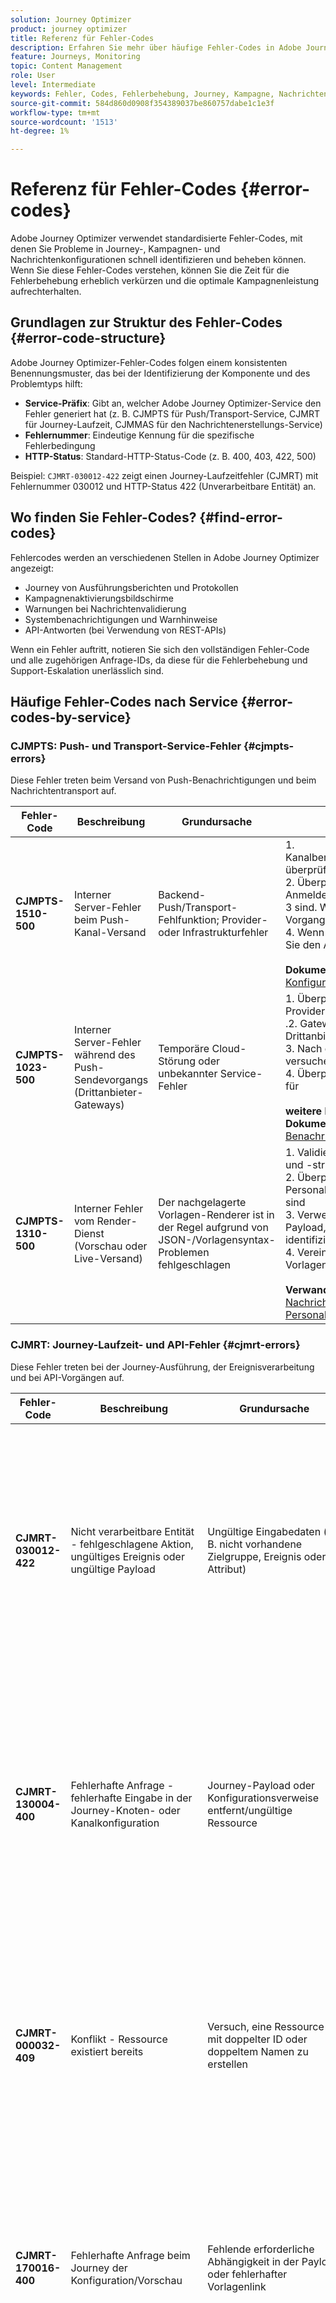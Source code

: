 ```yaml
---
solution: Journey Optimizer
product: journey optimizer
title: Referenz für Fehler-Codes
description: Erfahren Sie mehr über häufige Fehler-Codes in Adobe Journey Optimizer und wie Sie sie beheben können
feature: Journeys, Monitoring
topic: Content Management
role: User
level: Intermediate
keywords: Fehler, Codes, Fehlerbehebung, Journey, Kampagne, Nachrichten
source-git-commit: 584d860d0908f354389037be860757dabe1c1e3f
workflow-type: tm+mt
source-wordcount: '1513'
ht-degree: 1%

---
```



# Referenz für Fehler-Codes {#error-codes}

Adobe Journey Optimizer verwendet standardisierte Fehler-Codes, mit denen Sie Probleme in Journey-, Kampagnen- und Nachrichtenkonfigurationen schnell identifizieren und beheben können. Wenn Sie diese Fehler-Codes verstehen, können Sie die Zeit für die Fehlerbehebung erheblich verkürzen und die optimale Kampagnenleistung aufrechterhalten.

## Grundlagen zur Struktur des Fehler-Codes {#error-code-structure}

Adobe Journey Optimizer-Fehler-Codes folgen einem konsistenten Benennungsmuster, das bei der Identifizierung der Komponente und des Problemtyps hilft:

* **Service-Präfix**: Gibt an, welcher Adobe Journey Optimizer-Service den Fehler generiert hat (z. B. CJMPTS für Push/Transport-Service, CJMRT für Journey-Laufzeit, CJMMAS für den Nachrichtenerstellungs-Service)
* **Fehlernummer**: Eindeutige Kennung für die spezifische Fehlerbedingung
* **HTTP-Status**: Standard-HTTP-Status-Code (z. B. 400, 403, 422, 500)

Beispiel: `CJMRT-030012-422` zeigt einen Journey-Laufzeitfehler (CJMRT) mit Fehlernummer 030012 und HTTP-Status 422 (Unverarbeitbare Entität) an.

## Wo finden Sie Fehler-Codes? {#find-error-codes}

Fehlercodes werden an verschiedenen Stellen in Adobe Journey Optimizer angezeigt:

* Journey von Ausführungsberichten und Protokollen
* Kampagnenaktivierungsbildschirme
* Warnungen bei Nachrichtenvalidierung
* Systembenachrichtigungen und Warnhinweise
* API-Antworten (bei Verwendung von REST-APIs)

Wenn ein Fehler auftritt, notieren Sie sich den vollständigen Fehler-Code und alle zugehörigen Anfrage-IDs, da diese für die Fehlerbehebung und Support-Eskalation unerlässlich sind.

## Häufige Fehler-Codes nach Service {#error-codes-by-service}

### CJMPTS: Push- und Transport-Service-Fehler {#cjmpts-errors}

Diese Fehler treten beim Versand von Push-Benachrichtigungen und beim Nachrichtentransport auf.

| Fehler-Code | Beschreibung | Grundursache | Auflösung |
|------------|-------------|-----------|-----------|
| **CJMPTS-1510-500** | Interner Server-Fehler beim Push-Kanal-Versand | Backend-Push/Transport-Fehlfunktion; Provider- oder Infrastrukturfehler | &#x200B;1. Kanalbereitstellungseinstellungen überprüfen<br/>2. Überprüfen Sie, ob die Push-Anmeldeinformationen gültig <br/> 3 sind. Wiederholen Sie den Vorgang<br/>4. Wenn persistent, kontaktieren Sie den Adobe-Support mit <br/><br/>**Dokumentation**: [Push-Konfiguration](../push/push-configuration.md) |
| **CJMPTS-1023-500** | Interner Server-Fehler während des Push-Sendevorgangs (Drittanbieter-Gateways) | Temporäre Cloud-Störung oder unbekannter Service-Fehler | &#x200B;1. Überprüfen Sie die Provider-/Kanal-<br/>.2. Gateway-Status von Drittanbietern überprüfen<br/>3. Nach einigen Minuten erneut versuchen<br/>4. Überprüfen Sie die Protokolle für <br/><br/>**weitere kontextbezogene Dokumentation**: [Push-Benachrichtigungen](../push/create-push.md) |
| **CJMPTS-1310-500** | Interner Fehler vom Render-Dienst (Vorschau oder Live-Versand) | Der nachgelagerte Vorlagen-Renderer ist in der Regel aufgrund von JSON-/Vorlagensyntax-Problemen fehlgeschlagen | &#x200B;1. Validieren der Vorlagensyntax und -struktur<br/>2. Überprüfen Sie, ob alle Personalisierungsvariablen gültig sind<br/>3. Verwenden Sie eine Test-Payload, um das Problem zu identifizieren<br/>4. Vereinfachung der Vorlagenkomplexität bei Bedarf <br/><br/>**Verwandte Dokumentation**: [Nachrichtenvorlagen](../content-management/content-templates.md), [Personalization-Syntax](../personalization/personalization-syntax.md) |

### CJMRT: Journey-Laufzeit- und API-Fehler {#cjmrt-errors}

Diese Fehler treten bei der Journey-Ausführung, der Ereignisverarbeitung und bei API-Vorgängen auf.

| Fehler-Code | Beschreibung | Grundursache | Auflösung |
|------------|-------------|-----------|-----------|
| **CJMRT-030012-422** | Nicht verarbeitbare Entität - fehlgeschlagene Aktion, ungültiges Ereignis oder ungültige Payload | Ungültige Eingabedaten (z. B. nicht vorhandene Zielgruppe, Ereignis oder Attribut) | &#x200B;1. Überprüfen Sie die Payload-Struktur der Eingabe/des Ereignisses<br/>2. Überprüfen, ob referenzierte Objekte (Zielgruppen, Datensätze) vorhanden und aktiv sind<br/>3. Überprüfen Sie, ob alle erforderlichen Felder vorhanden sind<br/>4. Testen Sie mit einer zweifelsfrei funktionierenden Payload-<br/><br/>**Dokumentation**: [Fehlerbehebung beim Journey](troubleshooting.md), [Ereigniskonfiguration](../event/about-events.md) |
| **CJMRT-130004-400** | Fehlerhafte Anfrage - fehlerhafte Eingabe in der Journey-Knoten- oder Kanalkonfiguration | Journey-Payload oder Konfigurationsverweise entfernt/ungültige Ressource | &#x200B;1. Überprüfen Sie die Journey-Knotenkonfiguration.<br/>. Überprüfen Sie, ob alle referenzierten Ressourcen (Nachrichten, Zielgruppen, Aktionen) vorhanden sind<br/>3. Fehlerhafte Verweise beheben oder aktualisieren<br/>4. Journey-Konfiguration bei Bedarf neu erstellen <br/><br/>**Verwandte Dokumentation**: [Journey-Erstellung](journey-gs.md), [Benutzerdefinierte Aktionen](../action/about-custom-action-configuration.md) |
| **CJMRT-000032-409** | Konflikt - Ressource existiert bereits | Versuch, eine Ressource mit doppelter ID oder doppeltem Namen zu erstellen | &#x200B;1. Verwenden Sie eindeutige IDs und Namen für alle Ressourcen<br/>2. Prüfen Sie, ob vorhandene Ressourcen mit derselben Kennung vorhanden sind<br/>3. Löschen oder Umbenennen widersprüchlicher Objekte.<br/>. Namenskonventionen lesen <br/><br/>**Verwandte Dokumentation**: [Journey Versionen](journey-gs.md#journey-versions) |
| **CJMRT-170016-400** | Fehlerhafte Anfrage beim Journey der Konfiguration/Vorschau | Fehlende erforderliche Abhängigkeit in der Payload oder fehlerhafter Vorlagenlink | &#x200B;1. Überprüfen Sie, ob alle erforderlichen Ressourcen aktiv sind<br/>2. Stellen Sie sicher, dass Vorlagen und Inhaltsbausteine veröffentlicht werden<br/>3. Überprüfen Sie, ob alle Abhängigkeiten ordnungsgemäß verknüpft sind<br/>4. Überprüfen Sie die Ergebnisse des Journey <br/><br/>**Testmodus.Verwandte**: [Testen von Journey](testing-the-journey.md), [Journey-Abhängigkeiten](journey-gs.md) |
| **CJMRT-080608-400** | Fehlerhafte Anfrage in Domain/Kanal/Delegierung | Erforderliche DNS-Einträge oder E-Mail-/SMS-Konfiguration fehlen | &#x200B;1. Vollständige DNS-Konfiguration für E-Mail-Domains<br/>2. Überprüfen Sie, ob die Subdomain-Delegierung abgeschlossen <br/>3. Führen Sie die Konfigurationsassistenten erneut aus<br/>4. Planen Sie Zeit für die DNS-Verbreitung ein (bis zu 72 Stunden)<br/><br/>**Verwandte Dokumentation**: [Kanaloberflächen](../configuration/channel-surfaces.md), [Subdomain-Delegierung](../configuration/delegate-subdomain.md) |
| **CJMRT-110100-500** | Interner Fehler bei Payload | Backend-Daten-/Konfigurationsfehler oder nicht unterstützte Konfiguration | &#x200B;1. Wiederholen Sie den Vorgang<br/>2. Vereinfachte Konfiguration bei Verwendung erweiterter Funktionen<br/>3. Eskalieren Sie an den Adobe-Support mit der Anfrage-ID und der exakten Payload<br/>4. Suchen Sie in den Versionshinweisen/<br/><br/>**Dokumentation nach bekannten**: [Fehlerbehebung beim Journey](troubleshooting.md) |

### CJMAS: Fehler beim Nachrichtenerstellungs-Service {#cjmmas-errors}

Diese Fehler treten beim Erstellen, Bearbeiten oder Veröffentlichen von Nachrichten, Vorgaben und Inhalten auf.

| Fehler-Code | Beschreibung | Grundursache | Auflösung |
|------------|-------------|-----------|-----------|
| **CJMMAS-1149-400** | Fehlerhafte Anfrage beim Speichern von Nachricht, Voreinstellung oder Variante | Erforderliche Felder fehlen in der Nachricht oder fehlerhafte Konfiguration | &#x200B;1. Füllen Sie alle erforderlichen Felder (mit einem Sternchen gekennzeichnet)<br/>2 aus. Validieren der Nachrichten-/Voreinstellungskonfiguration <br/>3. Überprüfen Sie die Formate und Begrenzungen der Feldwerte<br/>4. Überprüfen Sie die Validierungsmeldungen in der <br/><br/>**-bezogenen Dokumentation**: [E-Mail-](../email/get-started-email.md), [Kanaloberflächen](../configuration/channel-surfaces.md) |
| **CJMMAS-2073-422** | Nicht verarbeitbare Entität bei der Bearbeitung der Nachrichtenvoreinstellung | Validierungsfehler, nicht unterstütztes Feld oder falsche Syntax | &#x200B;1. Korrigieren Sie Syntax-/Feldfehler wie angegeben<br/>2. Vergleich mit einer zweifelsfrei funktionierenden Konfiguration<br/>3. Validierung der Nachrichtenbenutzeroberfläche vor dem Speichern von <br/>4 verwenden. Lesen Sie die Feldanforderungen in der <br/><br/>**Dokumentation**: [Nachrichtenvoreinstellungen](../configuration/channel-surfaces.md), [E-Mail-Einstellungen](../email/email-settings.md) |
| **CJMMAS-1300-500** | Interner Fehler bei der Nachrichtenbearbeitung | Backend-Absturz aufgrund von Infrastrukturproblemen, großen Inhalten oder Service-Ausfallzeiten | &#x200B;1. Vereinfachen von Vorlage/Inhalt (Reduzierung von Größe/Komplexität)<br/>2. Wiederholen Sie den Vorgang<br/>3. Arbeit inkrementell speichern<br/>4. Eskalieren Sie bei Beständigkeit an die Adobe <br/><br/>**Support-bezogene Dokumentation**: [Inhaltsvorlagen](../content-management/content-templates.md) |
| **CJMMAS-2001-200** | Erfolgsstatus aber Fehlerbanner: Ausschluss-Link fehlt | Erforderlicher Abmelde-Link fehlt in E-Mail-Variante | &#x200B;1. Fügen Sie allen E-Mail-Varianten einen Ausschluss-/Abmelde-Link hinzu<br/>2. Stellen Sie sicher, dass der Link in jeder Sprachversion 3 <br/> ist. Verwenden Sie den Personalisierungs-Helper zum Einfügen des Opt-out-Links<br/>4. Testen Sie alle Varianten vor <br/><br/>**Veröffentlichung**: [Opt-out-Verwaltung](../privacy/opt-out.md), [E-Mail-Design](../email/content-from-scratch.md) |
| **CJMMAS-1603-403** | Beim Aktualisieren/Veröffentlichen der Vorlage oder Vorgabe nicht zulässig | Dem Benutzer fehlen die erforderlichen Berechtigungen/Rollen oder die im aktuellen Status nicht zulässige Aktion | &#x200B;1. Überprüfen, ob der Benutzer über die entsprechenden Berechtigungen verfügt (Nachrichten-Manager, Autor usw.)<br/>2. Überprüfen Sie den Vorgabenstatus bzw. den Vorlagenstatus (Entwurf, veröffentlicht, archiviert)<br/>3. Fordern Sie bei Bedarf Zugriff von Administrator an<br/>4. Produktprofilzuweisungen überprüfen <br/><br/>**Verwandte Dokumentation**: [Berechtigungen](../administration/permissions.md), [Zugriffssteuerung](../administration/permissions-overview.md) |

### CJMCMP: Kampagnenfehler {#cjmcmp-errors}

Diese Fehler treten bei der Erstellung, Konfiguration und Aktivierung einer Kampagne auf.

| Fehler-Code | Beschreibung | Grundursache | Auflösung |
|------------|-------------|-----------|-----------|
| **CJMCMP-2050-400** | Fehlerhafte Anfrage bei Aktivierung oder Validierung einer Kampagne | Kampagnenverweise - ungültige/fehlende Richtlinie oder Segment | &#x200B;1. Überprüfen Sie alle Kampagnenknoten-Konfigurationen<br/>2. Überprüfen Sie, ob Richtlinien-/Segmentverknüpfungen aktuell und gültig sind <br/> 3. Mit korrekter Konfiguration aktualisieren<br/>4. Kampagne vor der Aktivierung erneut testen <br/><br/>**Sachbezogene Dokumentation**: [Kampagnenerstellung](../campaigns/create-campaign.md), [Kampagnengenehmigung](../test-approve/gs-approval.md) |

## Allgemeiner Ansatz zur Fehlerbehebung {#troubleshooting-approach}

Befolgen Sie bei Auftreten eines Fehler-Codes diesen systematischen Ansatz:

1. **Fehler identifizieren**: Notieren Sie den vollständigen Fehler-Code, den HTTP-Status und alle zugehörigen Nachrichten- oder Anfrage-IDs.

2. **Service suchen**: Verwenden Sie das Service-Präfix (CJMPTS, CJMRT, CJMMAS, CJMCMP), um zu identifizieren, welche Komponente betroffen ist.

3. **Überprüfen Sie den Status-Code**:
   * **400 (Fehlerhafte Anfrage)**: Eingabedaten und -konfiguration überprüfen
   * **403 (Verboten)**: Überprüfen Sie Berechtigungen und Zugriffsrechte
   * **409 (Konflikt)**: Suchen Sie nach doppelten oder widersprüchlichen Ressourcen
   * **422 (Nicht verarbeitbare Entität)**: Validieren von Daten anhand von Schemaanforderungen
   * **500 (Interner Server-Fehler)**: Wiederholen Sie den Vorgang und eskalieren Sie möglicherweise an den Support

4. **Aktuelle Änderungen überprüfen** Überlegen Sie, was kürzlich geändert wurde (Journey-Updates, neue Kampagnen, Konfigurationsänderungen usw.).

5. **Dokumentation einsehen**: Verwenden Sie die in diesem Handbuch enthaltenen Links, um auf die detaillierte Dokumentation für die betroffene Funktion zuzugreifen.

6. **Wiederholen, falls zutreffend**: Bei Fehlern der Serie 500 werden vorübergehende Probleme häufig durch einen einfachen Wiederholungsversuch nach einigen Minuten behoben.

7. **Bei Bedarf weiterleiten**: Wenn der Fehler nach den folgenden Lösungsschritten weiterhin auftritt, wenden Sie sich an den Adobe-Support unter:
   * Vollständiger Fehlercode
   * Anfrage-ID (falls verfügbar)
   * Schritte zur Reproduktion
   * Relevante Konfigurationsdetails

## Best Practices zur Vermeidung häufiger Fehler {#best-practices}

### Vor der Journey-Aktivierung {#journey-best-practices}

* **Alle Ressourcen validieren**: Stellen Sie sicher, dass alle referenzierten Zielgruppen, Datenquellen und benutzerdefinierten Aktionen aktiv sind
* **Gründlich testen**: Verwenden Sie den Testmodus, um Probleme vor der Veröffentlichung zu identifizieren [Weitere Informationen](testing-the-journey.md))
* **Berechtigungen überprüfen**: Stellen Sie sicher, dass Sie über die erforderlichen Zugriffsrechte für alle Komponenten verfügen
* **Abhängigkeiten überprüfen**: Stellen Sie sicher, dass alle verknüpften Nachrichten und Inhalte veröffentlicht werden

### Beim Erstellen von Nachrichten {#message-best-practices}

* **Pflichtfelder ausfüllen**: Vor dem Speichern immer alle Pflichtfelder ausfüllen
* **Opt-out-Links einschließen**: Links zur Abmeldung zu allen E-Mail-Varianten hinzufügen [Weitere Informationen](../privacy/opt-out.md))
* **Personalisierung validieren**: Alle dynamischen Inhalte mit Beispielprofilen testen ([Weitere Informationen](../personalization/personalization-build-expressions.md))
* **Vorlagen verwalten**: Vermeiden Sie übermäßig komplexe Vorlagen, die Rendering-Probleme verursachen können

### Für die Kampagnenverwaltung {#campaign-best-practices}

* **Überprüfen von Zielgruppendaten**: Stellen Sie sicher, dass Zielgruppen ordnungsgemäß konfiguriert und ausgefüllt sind
* **Genehmigungsstatus überprüfen**: Machen Sie sich mit den Genehmigungsanforderungen vertraut, bevor Sie versuchen, sie zu aktivieren ([Weitere Informationen](../test-approve/gs-approval.md))
* **Monitorkonfigurationen**: Kanaloberflächen und Voreinstellungen werden regelmäßig auf ihre Gültigkeit überprüft
* **DNS-Änderungen planen**: Lassen Sie beim Aktualisieren von Domains ausreichend Zeit für die DNS-Verbreitung

## Weitere Ressourcen {#additional-resources}

* [Fehlerbehebung bei Journeys](troubleshooting.md)
* [Fehlerbehebung bei der Ausführung](troubleshooting-execution.md)
* [Fehlerbehebung bei eingehenden Aktivitäten](troubleshooting-inbound.md)
* [Fehlerbehebung bei benutzerdefinierten Aktionen](../action/troubleshoot-custom-action.md)
* [Häufig gestellte Fragen zum Journey](journey-faq.md)
* [Leitlinien und Einschränkungen](../start/guardrails.md)

## Support erhalten {#getting-support}

Wenn Sie auf dauerhafte Fehler stoßen, die mit diesem Handbuch nicht behoben werden können:

1. **Informationen sammeln**: Erfassen Sie den Fehler-Code, die Anfrage-ID, Zeitstempel und Schritte zur Reproduktion
2. **Systemstatus überprüfen**: Besuchen Sie [Adobe-Status](https://status.adobe.com/de/){target="_blank"}, um bekannte Service-Probleme anzuzeigen
3. **Suchdokumentation**: Lesen Sie [Adobe Experience League](https://experienceleague.adobe.com/docs/journey-optimizer.html?lang=de){target="_blank"} für Lösungen
4. **Engage-Community**: Stellen Sie Fragen in der [Adobe Journey Optimizer-Community](https://experienceleaguecommunities.adobe.com/t5/journey-optimizer/ct-p/journey-optimizer){target="_blank"}
5. **Adobe-Support kontaktieren**: Senden Sie ein Support-Ticket mit allen relevanten Details

>[!NOTE]
>
>Diese Fehlercode-Referenz wird laufend aktualisiert, wenn neue Codes identifiziert und dokumentiert werden. Die neuesten Informationen finden Sie regelmäßig in den [Adobe Journey Optimizer Community-Blogs](https://experienceleaguecommunities.adobe.com/t5/journey-optimizer-blogs/bg-p/journey-optimizer-blogs){target="_blank"}.

**Verwandte Themen**

* [Entmystifizierung von Adobe Journey Optimizer-Fehlercodes: Teil 1](https://experienceleaguecommunities.adobe.com/t5/journey-optimizer-blogs/demystifying-adobe-journey-optimizer-error-codes-root-causes-and/ba-p/760884){target="_blank"}
* [Entmystifizierung von Adobe Journey Optimizer-Fehler-Codes: Teil 2](https://experienceleaguecommunities.adobe.com/t5/journey-optimizer-blogs/demystifying-adobe-journey-optimizer-error-codes-root-causes-and/bc-p/782661){target="_blank"}

